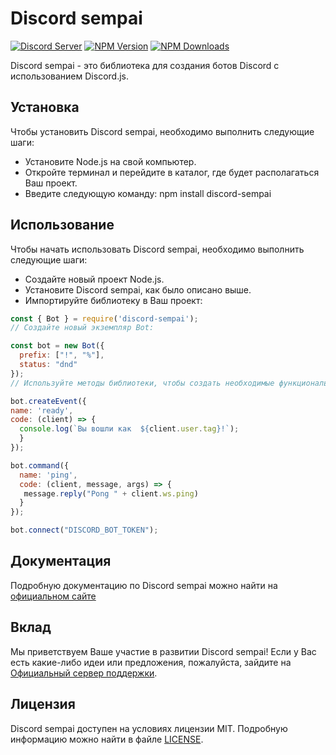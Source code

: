 # Discord sempai
[![Discord Server](https://img.shields.io/discord/796504104565211187?color=7289da&logo=discord&logoColor=white)](https://discord.gg/EuSbT5HH8b)
[![NPM Version](https://img.shields.io/npm/v/discord-sempai.svg?maxAge=3600)](https://www.npmjs.com/package/discord-sempai)
[![NPM Downloads](https://img.shields.io/npm/dt/discord-sempai.svg?maxAge=3600)](https://www.npmjs.com/package/discord-sempai)


Discord sempai - это библиотека для создания ботов Discord с использованием Discord.js.

## Установка
Чтобы установить Discord sempai, необходимо выполнить следующие шаги:

- Установите Node.js на свой компьютер.
- Откройте терминал и перейдите в каталог, где будет располагаться Ваш проект.
- Введите следующую команду: npm install discord-sempai

## Использование
Чтобы начать использовать Discord sempai, необходимо выполнить следующие шаги:

- Создайте новый проект Node.js.
- Установите Discord sempai, как было описано выше.
- Импортируйте библиотеку в Ваш проект:

```js
const { Bot } = require('discord-sempai');
// Создайте новый экземпляр Bot:

const bot = new Bot({
  prefix: ["!", "%"],
  status: "dnd"
});
// Используйте методы библиотеки, чтобы создать необходимые функциональности для Вашего бота.

bot.createEvent({
name: 'ready',
code: (client) => {
  console.log(`Вы вошли как  ${client.user.tag}!`);
  }
});

bot.command({
  name: 'ping',
  code: (client, message, args) => {
   message.reply("Pong " + client.ws.ping)
  }
});

bot.connect("DISCORD_BOT_TOKEN");
```

## Документация

Подробную документацию по Discord sempai можно найти на <a href="https://Sempai-07.github.io/dosc-discord-sempai">официальном сайте</a>

## Вклад

Мы приветствуем Ваше участие в развитии Discord sempai! Если у Вас есть какие-либо идеи или предложения, пожалуйста, зайдите на <a href="https://discord.gg/j8G7jhHMbs">Официальный сервер поддержки</a>.

## Лицензия

Discord sempai доступен на условиях лицензии MIT. Подробную информацию можно найти в файле <a href="https://github.com/Sempai-07/discord-sempai/blob/main/LICENSE">LICENSE</a>.
